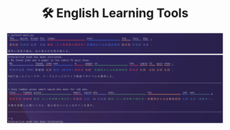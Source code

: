 <h1 align="center">🛠️ English Learning Tools</h1>

<div align="center">
    <img src="./images/image.png">
</div>

<div align="center">
    <img src="./images/image2.png">
</div>
